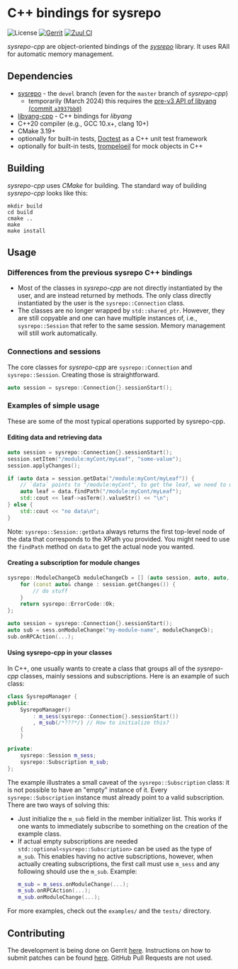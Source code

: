 # C++ bindings for sysrepo

![License](https://img.shields.io/github/license/sysrepo/sysrepo-cpp)
[![Gerrit](https://img.shields.io/badge/patches-via%20Gerrit-blue)](https://gerrit.cesnet.cz/q/project:CzechLight/sysrepo-cpp)
[![Zuul CI](https://img.shields.io/badge/zuul-checked-blue)](https://zuul.gerrit.cesnet.cz/t/public/buildsets?project=CzechLight/sysrepo-cpp)

*sysrepo-cpp* are object-oriented bindings of the [*sysrepo*](https://github.com/sysrepo/sysrepo) library.
It uses RAII for automatic memory management.

## Dependencies
- [sysrepo](https://github.com/sysrepo/sysrepo) - the `devel` branch (even for the `master` branch of *sysrepo-cpp*)
  - temporarily (March 2024) this requires the [pre-v3 API of libyang (commit `a3937bb0`)](https://github.com/sysrepo/sysrepo/commit/a3937bb0bc20da8ff71f11523e5ef68fd0185c0a)
- [libyang-cpp](https://github.com/CESNET/libyang-cpp) - C++ bindings for *libyang*
- C++20 compiler (e.g., GCC 10.x+, clang 10+)
- CMake 3.19+
- optionally for built-in tests, [Doctest](https://github.com/onqtam/doctest/) as a C++ unit test framework
- optionally for built-in tests, [trompeloeil](https://github.com/rollbear/trompeloeil) for mock objects in C++

## Building
*sysrepo-cpp* uses *CMake* for building. The standard way of building *sysrepo-cpp* looks like this:
```
mkdir build
cd build
cmake ..
make
make install
```
## Usage
### Differences from the previous sysrepo C++ bindings
- Most of the classes in *sysrepo-cpp* are not directly instantiated by the user, and are instead returned by methods.
  The only class directly instantiated by the user is the `sysrepo::Connection` class.
- The classes are no longer wrapped by `std::shared_ptr`. However, they are still copyable and one can have multiple
  instances of, i.e., `sysrepo::Session` that refer to the same session. Memory management will still work
  automatically.

### Connections and sessions
The core classes for *sysrepo-cpp* are `sysrepo::Connection` and `sysrepo::Session`. Creating those is straightforward.
```cpp
auto session = sysrepo::Connection{}.sessionStart();
```
### Examples of simple usage
These are some of the most typical operations supported by sysrepo-cpp.

#### Editing data and retrieving data
```cpp
auto session = sysrepo::Connection{}.sessionStart();
session.setItem("/module:myCont/myLeaf", "some-value");
session.applyChanges();

if (auto data = session.getData("/module:myCont/myLeaf")) {
    // `data` points to "/module:myCont", to get the leaf, we need to use findPath
    auto leaf = data.findPath("/module:myCont/myLeaf");
    std::cout << leaf->asTerm().valueStr() << "\n";
} else {
    std::cout << "no data\n";
}
```
Note: `sysrepo::Session::getData` always returns the first top-level node of the data that corresponds to the XPath you
provided. You might need to use the `findPath` method on `data` to get the actual node you wanted.

#### Creating a subscription for module changes
```cpp
sysrepo::ModuleChangeCb moduleChangeCb = [] (auto session, auto, auto, auto, auto, auto) {
    for (const auto& change : session.getChanges()) {
        // do stuff
    }
    return sysrepo::ErrorCode::Ok;
};

auto session = sysrepo::Connection{}.sessionStart();
auto sub = sess.onModuleChange("my-module-name", moduleChangeCb);
sub.onRPCAction(...);
```

#### Using sysrepo-cpp in your classes
In C++, one usually wants to create a class that groups all of the *sysrepo-cpp* classes, mainly sessions
and subscriptions. Here is an example of such class:
```cpp
class SysrepoManager {
public:
    SysrepoManager()
        : m_sess(sysrepo::Connection{}.sessionStart())
        , m_sub(/*???*/) // How to initialize this?
    {
    }

private:
    sysrepo::Session m_sess;
    sysrepo::Subscription m_sub;
};
```
The example illustrates a small caveat of the `sysrepo::Subscription` class: it is not possible to have an "empty"
instance of it. Every `sysrepo::Subscription` instance must already point to a valid subscription. There are two ways of
solving this:
- Just initialize the `m_sub` field in the member initializer list. This works if one wants to immediately subscribe to
  something on the creation of the example class.
- If actual empty subscriptions are needed `std::optional<sysrepo::Subscription>` can be used as the type of `m_sub`.
  This enables having no active subscriptions, however, when actually creating subscriptions, the first call must use
  `m_sess` and any following should use the `m_sub`. Example:
  ```cpp
  m_sub = m_sess.onModuleChange(...);
  m_sub.onRPCAction(...);
  m_sub.onModuleChange(...);
  ```

For more examples, check out the `examples/` and the `tests/` directory.

## Contributing
The development is being done on Gerrit [here](https://gerrit.cesnet.cz/q/project:CzechLight/sysrepo-cpp). Instructions
on how to submit patches can be found
[here](https://gerrit.cesnet.cz/Documentation/intro-gerrit-walkthrough-github.html). GitHub Pull Requests are not used.
